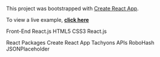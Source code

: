 This project was bootstrapped with [Create React App](https://github.com/facebook/create-react-app).


To view a live example, **[click here](https://devella.github.io/robot-friends/)**

Front-End
React.js
HTML5 CSS3 React.js

React Packages
Create React App
Tachyons
APIs
RoboHash
JSONPlaceholder
